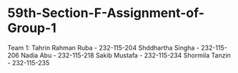 # 59th-Section-F-Assignment-of-Group-1
 Team 1:
 Tahrin Rahman Ruba - 232-115-204
 Shddhartha Singha - 232-115-206
 Nadia Abu - 232-115-218
 Sakib Mustafa - 232-115-234
 Shormila Tanzin - 232-115-235
